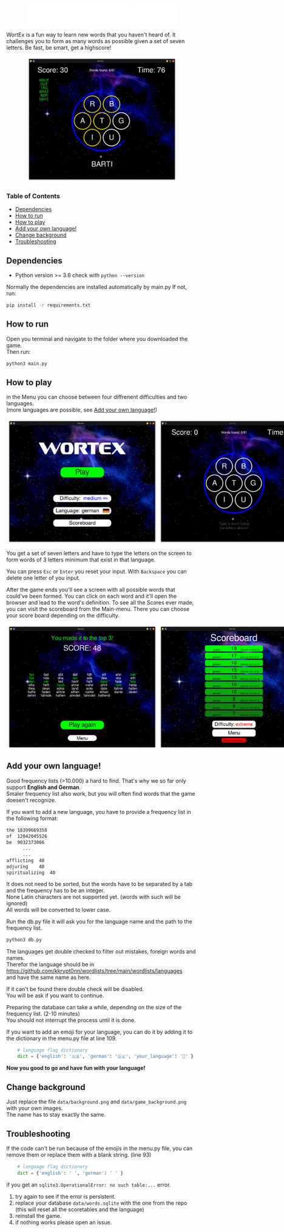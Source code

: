 
<p align="center">
  <img src="https://github.com/donatienLeray/WortEx/blob/dev/data/logo.webp" width="400" height="53">
</p>

WortEx is a fun way to learn new words that you haven't heard of.
It challenges you to form as many words as possible given a 
set of seven letters. Be fast, be smart, get a highscore!

<p align="center">
  <img src="https://github.com/donatienLeray/WortEx/blob/dev/report/pictures/mid_game.png" width="400">
</p>

### Table of Contents
- [Dependencies](#dependencies)
- [How to run](#how-to-run)
- [How to play](#how-to-play)
- [Add your own language!](#add-your-own-language)
- [Change background](#change-background)
- [Troubleshooting](#troubleshooting)

## Dependencies

- Python version >= 3.6
  check with `python --version`

Normally the dependencies are installed automatically by main.py
If not, run:
```bash
pip install -r requirements.txt
```

## How to run
Open you terminal and navigate to the folder where you downloaded the game.\
Then run:
```bash
python3 main.py
```

## How to play

in the Menu you can choose between four diffrenent difficulties and two languages.\
(more languages are possible, see [Add your own language!](#add-your-own-language))

<div style="display: flex;">
    <img src="https://github.com/donatienLeray/WortEx/blob/dev/report/pictures/menu.png" alt="Image 1" width="400"/>
    <img src="https://github.com/donatienLeray/WortEx/blob/dev/report/pictures/start_game.png" alt="Image 2" width="400"/>
</div>

You get a set of seven letters and have to type the letters on the screen to
form words of 3 letters minimum that exist in that language.

You can press `Esc` or `Enter` you reset your input. With `Backspace` you can delete one
letter of you input.

After the game ends you'll see a screen with all possible words that could've
been formed. You can click on each word and it'll open the browser and lead to
the word's definition. To see all the Scores ever made, you can visit the
scoreboard from the Main-menu. There you can choose your score board depending
on the difficulty.

<div style="display: flex;">
    <img src="https://github.com/donatienLeray/WortEx/blob/dev/report/pictures/endcard.png" alt="Image 1" width="400"/>
    <img src="https://github.com/donatienLeray/WortEx/blob/dev/report/pictures/scoreboard.png" alt="Image 2" width="400"/>
</div>



## Add your own language!

Good frequency lists (>10.000) a hard to find. That's why we so far only support **English and German**.\
Smaler frequency list also work, but you will often find words that the game doesen't recognize.

If you want to add a new language, you have to provide a frequency list in the following format:
```csv
the	18399669358
of	12042045526
be	9032373066
      ...
      ...
afflicting	40
adjuring	40
spiritualizing	40
```
It does not need to be sorted, but the words have to be separated by a tab and the frequency has to be an integer.\
None Latin characters are not supported yet. (words with such will be ignored)\
All words will be converted to lower case.

Run the db.py file it will ask you for the language name and the path to the frequency list.
```bash
python3 db.py
```

The languages get double checked to filter out mistakes, foreign words and names.\
Therefor the language should be in https://github.com/kkrypt0nn/wordlists/tree/main/wordlists/languages \
and have the same name as here.

If it can't be found there double check will be disabled.\
You will be ask if you want to continue.

Preparing the database can take a while, depending on the size of the frequency list. (2-10 minutes)\
You should not interrupt the process until it is done.

If you want to add an emoji for your language, you can do it by adding it to the dictionary in the menu.py file at line 109.
```python
    # language flag dictionary
    dict = {'english': '🇬🇧', 'german': '🇩🇪', 'your_language': '🦤' }
```

**Now you good to go and have fun with your language!**

## Change background

Just replace the file `data/background.png` and `data/game_background.png` with your own images.\
The name has to stay exactly the same.

## Troubleshooting
If the code can't be run because of the emojis in the menu.py file, you can remove them or replace them with a blank string.
(line 93)
```python
    # language flag dictionary
    dict = {'english': ' ', 'german': ' ' }
```

if you get an `sqlite3.OperationalError: no such table:...` error.
1. try again to see if the error is persistent.
2. replace your database `data/words.sqlite` with the one from the repo (this will reset all the scoretables and the language)
3. reinstall the game.
4. if nothing works please open an issue.

